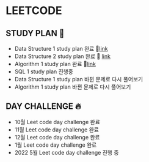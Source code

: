 # LEETCODE
## STUDY PLAN :book:
- Data Structure 1 study plan 완료 :link:[link](https://github.com/Roha-Lee/Algorithm-Study/tree/master/LeetCode/DataStructure_I)
- Data Structure 2 study plan 완료 :link: [link](https://github.com/Roha-Lee/Algorithm-Study/tree/master/LeetCode/DataStructure_II)
- Algorithm 1 study plan 완료 :link:[link](https://github.com/Roha-Lee/Algorithm-Study/tree/master/LeetCode/Algorithm_I) 
- SQL 1 study plan 진행중
- Data Structure 1 study plan 바뀐 문제로 다시 풀어보기
- Algorithm 1 study plan 바뀐 문제로 다시 풀어보기
## DAY CHALLENGE :fire:
- 10월 Leet code day challenge 완료
- 11월 Leet code day challenge 완료
- 12월 Leet code day challenge 완료
- 1월 Leet code day challenge 완료 
- 2022 5월 Leet code day challenge 진행 중 
